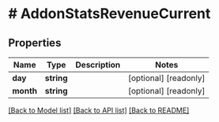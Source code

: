 # # AddonStatsRevenueCurrent

## Properties

Name | Type | Description | Notes
------------ | ------------- | ------------- | -------------
**day** | **string** |  | [optional] [readonly]
**month** | **string** |  | [optional] [readonly]

[[Back to Model list]](../../README.md#models) [[Back to API list]](../../README.md#endpoints) [[Back to README]](../../README.md)
